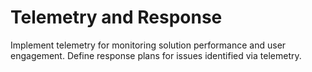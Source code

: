 # Telemetry and Response

Implement telemetry for monitoring solution performance and user engagement. Define response plans for issues identified via telemetry.